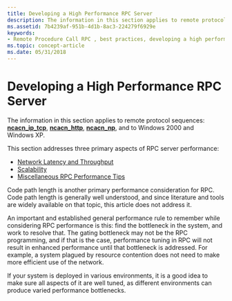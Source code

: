 ```yaml
---
title: Developing a High Performance RPC Server
description: The information in this section applies to remote protocol sequences ncacn\_ip\_tcp, ncacn\_http, ncacn\_np, and to Windows 2000 and Windows XP.
ms.assetid: 7b4239af-951b-4d1b-8ac3-224279f6929e
keywords:
- Remote Procedure Call RPC , best practices, developing a high performance server
ms.topic: concept-article
ms.date: 05/31/2018
---
```


# Developing a High Performance RPC Server

The information in this section applies to remote protocol sequences: [**ncacn\_ip\_tcp**](/windows/desktop/Midl/ncacn-ip-tcp), [**ncacn\_http**](/windows/desktop/Midl/ncacn-http), [**ncacn\_np**](/windows/desktop/Midl/ncacn-np), and to Windows 2000 and Windows XP.

This section addresses three primary aspects of RPC server performance:

-   [Network Latency and Throughput](network-latency-and-throughput.md)
-   [Scalability](scalability.md)
-   [Miscellaneous RPC Performance Tips](miscellaneous-rpc-performance-tips.md)

Code path length is another primary performance consideration for RPC. Code path length is generally well understood, and since literature and tools are widely available on that topic, this article does not address it.

An important and established general performance rule to remember while considering RPC performance is this: find the bottleneck in the system, and work to resolve that. The gating bottleneck may not be the RPC programming, and if that is the case, performance tuning in RPC will not result in enhanced performance until that bottleneck is addressed. For example, a system plagued by resource contention does not need to make more efficient use of the network.

If your system is deployed in various environments, it is a good idea to make sure all aspects of it are well tuned, as different environments can produce varied performance bottlenecks.

 

 
